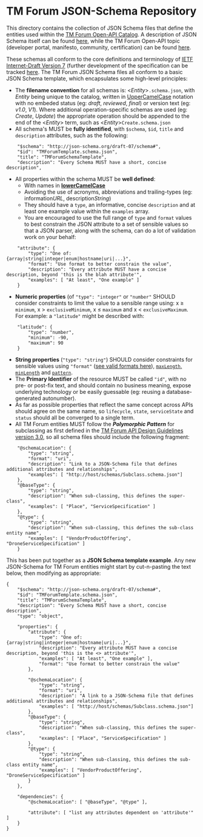 # TM Forum JSON-Schema Repository
This directory contains the collection of JSON Schema files that define the entities used within the [TM Forum Open-API Catalog](https://projects.tmforum.org/wiki/display/API/Open+API+Table). A description of JSON Schema itself can be found [here](http://json-schema.org), while the TM Forum Open-API topic (developer portal, manifesto, community, certification) can be found [here](https://www.tmforum.org/open-apis/).

These schemas all conform to the core definitions and terminology of [IETF Internet-Draft Version 7](http://json-schema.org/draft-07/json-schema-core.html) (further development of the specification can be tracked [here](https://github.com/json-schema-org/). The TM Forum JSON Schema files all conform to a basic JSON Schema template, which encapsulates some high-level principles:
* The **filename convention** for all schemas is: <_Entity_>`.schema.json`, with _Entity_ being unique to the catalog, written in [UpperCamelCase](https://en.wikipedia.org/wiki/Camel_case) notation with no embeded status (eg: _draft_, _reviewed_, _final_) or version text (eg: _v1.0_, _V1_). Where additional operation-specific schemas are used (eg: _Create_, _Update_) the appropriate operation should be appended to the end of the <_Entity_> term, such as <_Entity_>`Create.schema.json`   
* All schema's MUST be **fully identified**, with `$schema`, `$id`, `title` and `description` attributes, such as the following:
```
    "$schema": "http://json-schema.org/draft-07/schema#",
    "$id": "TMForumTemplate.schema.json",
    "title": "TMForumSchemaTemplate",
    "description": "Every Schema MUST have a short, concise description",
```
* All properties within the schema MUST be **well defined**:
  * With names in **[lowerCamelCase](https://en.wikipedia.org/wiki/Camel_case)**
  * Avoiding the use of acronyms, abbreviations and trailing-types (eg: information*URL*, description*String*)
  * They should have a `type`, an informative, concise `description` and at least one example value within the `examples` array.
  * You are encouraged to use the full range of `type` and `format` values to best constrain the JSON attribute to a set of sensible values so that a JSON parser, along with the schema, can do a lot of validation work on your behalf:
```
    "attribute": {
        "type": "One of: {array|string|integer|enum|hostname|uri|...}",
        "format": "Use format to better constrain the value",
        "description": "Every attribute MUST have a concise description, beyond 'this is the blah attribute'",
        "examples": [ "At least", "One example" ]
    }
```
* **Numeric properties** (of `"type": "integer"` or `"number"` SHOULD consider constraints to limit the value to a sensible range using: x ≥ `minimum`, x > `exclusiveMinimum`, x ≤ `maximum` and x < `exclusiveMaximum`. For example: a `"latitude"` might be described with:
```
    "latitude": {
        "type": "number",
        "minimum": -90,
        "maximum": 90
    }
```
* **String properties** (`"type": "string"`) SHOULD consider constraints for sensible values using `"format"` ([see valid formats here](https://json-schema.org/latest/json-schema-validation.html#rfc.section.7.3)), [`maxLength`, `minLength`](https://json-schema.org/latest/json-schema-validation.html#rfc.section.6.3) and [`pattern`](https://json-schema.org/latest/json-schema-validation.html#rfc.section.6.3.3).
* The **Primary Identifier** of the resource MUST be called `"id"`, with no pre- or post-fix text, and should contain no business meaning, expose underlying technology or be easily guessable (eg: reusing a database-generated autonumber).
* As far as possible properties that reflect the same concept across APIs should agree on the same name, so `lifecycle`, `state`, `serviceState` and `status` should all be converged to a single term.
* All TM Forum entities MUST follow the **_Polymorphic Pattern_** for subclassing as first defined in the [TM Forum API Design Guidelines version 3.0](https://www.tmforum.org/resources/standard/tmf630-api-design-guidelines-3-0-r17-5-0/), so all schema files should include the following fragment:
```
    "@schemaLocation": {
        "type": "string",
        "format": "uri",
        "description": "Link to a JSON-Schema file that defines additional attributes and relationships",
        "examples": [ "http://host/schemas/Subclass.schema.json"]
    },
    "@baseType": {
        "type": "string",
        "description": "When sub-classing, this defines the super-class",
        "examples": [ "Place", "ServiceSpecification" ]
    },
    "@type": {
        "type": "string",
        "description": "When sub-classing, this defines the sub-class entity name",
        "examples": [ "VendorProductOffering", "DroneServiceSpecification" ]
    }
```
This has been put together as a **JSON Schema template example**. Any new JSON-Schema for TM Forum entities might start by cut-n-pasting the text below, then modifying as appropriate:
```
{
    "$schema": "http://json-schema.org/draft-07/schema#",
    "$id": "TMForumTemplate.schema.json",
    "title": "TMForumSchemaTemplate",
    "description": "Every Schema MUST have a short, concise description",
    "type": "object",

    "properties": {
        "attribute": {
            "type": "One of: {array|string|integer|enum|hostname|uri|...}",
            "description": "Every attribute MUST have a concise description, beyond 'this is the <> attribute'",
            "examples": [ "At least", "One example" ],
            "format": "Use format to better constrain the value"
        },

        "@schemaLocation": {
            "type": "string",
            "format": "uri",
            "description": "A link to a JSON-Schema file that defines additional attributes and relationships",
            "examples": [ "http://host/schemas/Subclass.schema.json"]
        },
        "@baseType": {
            "type": "string",
            "description": "When sub-classing, this defines the super-class",
            "examples": [ "Place", "ServiceSpecification" ]
        },
        "@type": {
            "type": "string",
            "description": "When sub-classing, this defines the sub-class entity name",
            "examples": [ "VendorProductOffering", "DroneServiceSpecification" ]
        }
    },

    "dependencies": {
        "@schemaLocation": [ "@baseType", "@type" ],

        "attribute": [ "list any attributes dependent on 'attribute'" ]
    }
}
```
